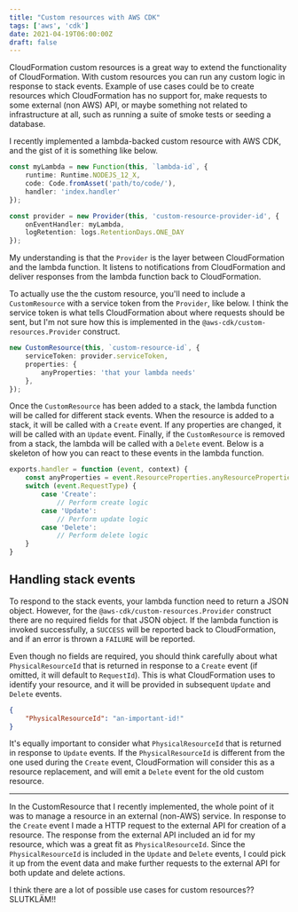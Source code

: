 ```yaml
---
title: "Custom resources with AWS CDK"
tags: ['aws', 'cdk']
date: 2021-04-19T06:00:00Z
draft: false 
---
```

CloudFormation custom resources is a great way to extend the functionality of CloudFormation. With custom resources you can run any custom logic in response to stack events. Example of use cases could be to create resources which CloudFormation has no support for, make requests to some external (non AWS) API, or maybe something not related to infrastructure at all, such as running a suite of smoke tests or seeding a database.

I recently implemented a lambda-backed custom resource with AWS CDK, and the gist of it is something like below. 

```typescript
const myLambda = new Function(this, `lambda-id`, {
    runtime: Runtime.NODEJS_12_X,
    code: Code.fromAsset('path/to/code/'),
    handler: 'index.handler'
});

const provider = new Provider(this, 'custom-resource-provider-id', {
    onEventHandler: myLambda,
    logRetention: logs.RetentionDays.ONE_DAY
});
```
My understanding is that the `Provider` is the layer between CloudFormation and the lambda function. It listens to notifications from CloudFormation and deliver responses from the lambda function back to CloudFormation.

To actually use the the custom resource, you'll need to include a `CustomResource` with a service token from the `Provider`, like below. I think the service token is what tells CloudFormation about where requests should be sent, but I'm not sure how this is implemented in the `@aws-cdk/custom-resources.Provider` construct.
```typescript
new CustomResource(this, `custom-resource-id`, {
    serviceToken: provider.serviceToken,
    properties: {
        anyProperties: 'that your lambda needs'
    },
});
```

Once the `CustomResource` has been added to a stack, the lambda function will be called for different stack events. When the resource is added to a stack, it will be called with a `Create` event. If any properties are changed, it will be called with an `Update` event. Finally, if the `CustomResource` is removed from a stack, the lambda will be called with a `Delete` event. Below is a skeleton of how you can react to these events in the lambda function.
```javascript
exports.handler = function (event, context) {
    const anyProperties = event.ResourceProperties.anyResourceProperties; 
    switch (event.RequestType) {
        case 'Create':
            // Perform create logic
        case 'Update':
            // Perform update logic
        case 'Delete':
            // Perform delete logic
    }
}
```

## Handling stack events
To respond to the stack events, your lambda function need to return a JSON object. However, for the `@aws-cdk/custom-resources.Provider` construct there are no required fields for that JSON object. If the lambda function is invoked successfully, a `SUCCESS` will be reported back to CloudFormation, and if an error is thrown a `FAILURE` will be reported.

Even though no fields are required, you should think carefully about what `PhysicalResourceId` that is returned in response to a `Create` event (if omitted, it will default to `RequestId`). This is what CloudFormation uses to identify your resource, and it will be provided in subsequent `Update` and `Delete` events.
```json
{
    "PhysicalResourceId": "an-important-id!"
}
```
It's equally important to consider what `PhysicalResourceId` that is returned in response to `Update` events. If the `PhysicalResourceId` is different from the one used during the `Create` event, CloudFormation will consider this as a resource replacement, and will emit a `Delete` event for the old custom resource. 

---

In the CustomResource that I recently implemented, the whole point of it was to manage a resource in an external (non-AWS) service. In response to the `Create` event I made a HTTP request to the external API for creation of a resource. The response from the external API included an id for my resource, which was a great fit as `PhysicalResourceId`. Since the `PhysicalResourceId` is included in the `Update` and `Delete` events, I could pick it up from the event data and make further requests to the external API for both update and delete actions.

I think there are a lot of possible use cases for custom resources?? SLUTKLÄM!!
